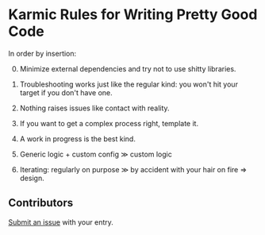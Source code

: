 # Karmic Rules for Writing Pretty Good Code

In order by insertion:

0. Minimize external dependencies and try not to use shitty libraries.

0. Troubleshooting works just like the regular kind: you won't hit your target if you don't have one.

0. Nothing raises issues like contact with reality.

0. If you want to get a complex process right, template it.

0. A work in progress is the best kind.

0. Generic logic + custom config ≫ custom logic

0. Iterating: regularly on purpose ≫ by accident with your hair on fire ⇒ design.

## Contributors

[Submit an issue](https://github.com/karmaniverous/rules/issues) with your entry.
